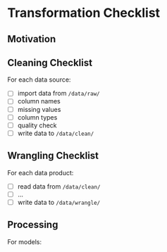 # Transformation Checklist

## Motivation

## Cleaning Checklist

For each data source:

- [ ] import data from `/data/raw/`
- [ ] column names
- [ ] missing values
- [ ] column types
- [ ] quality check
- [ ] write data to `/data/clean/`

## Wrangling Checklist

For each data product:

- [ ] read data from `/data/clean/`
- [ ] ...
- [ ] write data to `/data/wrangle/`

## Processing

For models:





